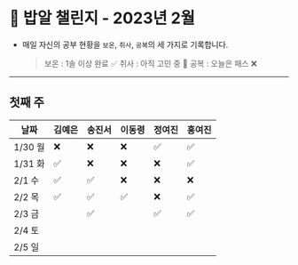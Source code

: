 # 🍚 밥알 챌린지 - 2023년 2월
- 매일 자신의 공부 현황을 `보온`, `취사`, `공복`의 세 가지로 기록합니다.
    
    > 보온 : 1솔 이상 완료 ✅
    취사 : 아직 고민 중 🤔
    공복 : 오늘은 패스 ❌
---

## 첫째 주
**날짜**|김예은|송진서|이동령|정여진|홍여진
---|---|---|---|---|---
1/30 월|❌|❌|❌|✅|✅
1/31 화|✅|❌|❌|❌|✅
2/1 수|✅|✅|❌|❌|❌
2/2 목|✅|✅ |✅|❌|✅
2/3 금| |✅ | |✅|✅
2/4 토| | | | |
2/5 일| | | | |
